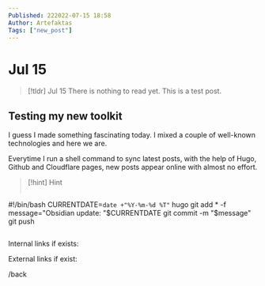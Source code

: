 ```yaml
---
Published: 222022-07-15 18:58
Author: Artefaktas
Tags: ["new_post"]
---
```


# Jul 15

> [!tldr] Jul 15
> There is nothing to read yet. This is a test post.

## Testing my new toolkit

I guess I made something fascinating today. I mixed a couple of well-known technologies and here we are. 

Everytime I run a shell command to sync latest posts, with the help of Hugo, Github and Cloudflare pages, new posts appear online with almost no effort.


> [!hint] Hint
> ```
#!/bin/bash
CURRENTDATE=`date +"%Y-%m-%d %T"`
hugo
git add * -f
message="Obsidian update: "$CURRENTDATE
git commit -m "$message"
git push
> ```


Internal links if exists:

External links if exist:

/back